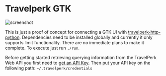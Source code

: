 # Travelperk GTK

![screenshot](https://user-images.githubusercontent.com/1571416/159035972-d595e3d1-4fe6-4e4d-b9ec-305e414cce5e.png)

This is just a proof of concept for connecting a GTK UI with [travelperk-http-python](https://github.com/namelivia/travelperk-http-python/).
Dependencies need to be installed globally and currently it only supports limit functionality.
There are no immediate plans to make it complete.
To execute just run `./run`.

Before getting started retrieving querying information from the TravelPerk Web API you first need to [get an API Key](https://developers.travelperk.com/reference#authentication).
Then put your API key on the following path: `~/.travelperk/credentials`

